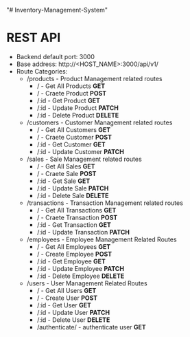 "# Inventory-Management-System" 
# REST API
* Backend default port: 3000
* Base address: http://<HOST_NAME>:3000/api/v1/
* Route Categories:
    * /products - Product Management related routes
        * / - Get All Products **GET**
        * / - Craete Product **POST**
        * /:id - Get Product **GET**
        * /:id - Update Product **PATCH**
        * /:id - Delete Product **DELETE**
    * /customers - Customer Management related routes
        * / - Get All Customers **GET**
        * / - Craete Customer **POST**
        * /:id - Get Customer **GET**
        * /:id - Update Customer **PATCH**
    * /sales - Sale Management related routes
        * / - Get All Sales **GET**
        * / - Craete Sale **POST**
        * /:id - Get Sale **GET**
        * /:id - Update Sale **PATCH**
        * /:id - Delete Sale **DELETE**   
    * /transactions - Transaction Management related routes
        * / - Get All Transactions **GET**
        * / - Craete Transaction **POST**
        * /:id - Get Transaction **GET**
        * /:id - Update Transaction **PATCH**
    * /employees - Employee Management Related Routes
        * / - Get All Employees **GET**
        * / - Create Employee **POST**
        * /:id - Get Employee **GET**
        * /:id - Update Employee **PATCH**
        * /:id - Delete Employee **DELETE**
    * /users - User Management Related Routes
        * / - Get All Users **GET**
        * / - Create User **POST**
        * /:id - Get User **GET**
        * /:id - Update User **PATCH**
        * /:id - Delete User **DELETE**
        * /authenticate/ - authenticate user **GET**
     
